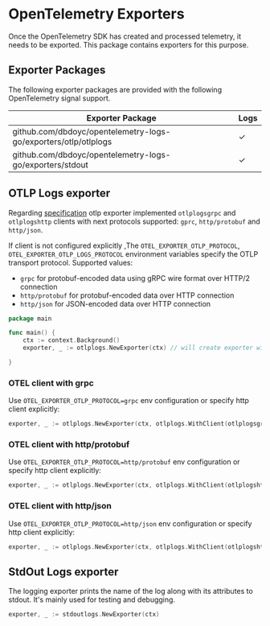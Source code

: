 # OpenTelemetry Exporters

Once the OpenTelemetry SDK has created and processed telemetry, it needs to be exported. This package contains exporters
for this purpose.

## Exporter Packages

The following exporter packages are provided with the following OpenTelemetry signal support.

| Exporter Package                                                   | Logs |
|--------------------------------------------------------------------|------|
| github.com/dbdoyc/opentelemetry-logs-go/exporters/otlp/otlplogs | ✓    |
| github.com/dbdoyc/opentelemetry-logs-go/exporters/stdout        | ✓    |

## OTLP Logs exporter

Regarding [specification](https://github.com/open-telemetry/opentelemetry-specification/blob/main/specification/protocol/exporter.md#specify-protocol)
otlp exporter implemented `otlplogsgrpc` and `otlplogshttp` clients with next protocols
supported: `gprc`, `http/protobuf` and `http/json`.

If client is not configured explicitly ,The `OTEL_EXPORTER_OTLP_PROTOCOL`, `OTEL_EXPORTER_OTLP_LOGS_PROTOCOL`
environment variables specify the OTLP transport protocol. Supported values:

- `grpc` for protobuf-encoded data using gRPC wire format over HTTP/2 connection
- `http/protobuf` for protobuf-encoded data over HTTP connection
- `http/json` for JSON-encoded data over HTTP connection

```go
package main

func main() {
	ctx := context.Background()
	exporter, _ := otlplogs.NewExporter(ctx) // will create exporter with http client `http/protobuf` protocol by default

}

```

### OTEL client with grpc

Use `OTEL_EXPORTER_OTLP_PROTOCOL=grpc` env configuration or specify http client explicitly:

```go
exporter, _ := otlplogs.NewExporter(ctx, otlplogs.WithClient(otlplogsgrpc.NewClient()))
```

### OTEL client with http/protobuf

Use `OTEL_EXPORTER_OTLP_PROTOCOL=http/protobuf` env configuration or specify http client explicitly:

```go
exporter, _ := otlplogs.NewExporter(ctx, otlplogs.WithClient(otlplogshttp.NewClient(otlplogshttp.WithProtobufProtocol())))
```

### OTEL client with http/json

Use `OTEL_EXPORTER_OTLP_PROTOCOL=http/json` env configuration or specify http client explicitly:

```go
exporter, _ := otlplogs.NewExporter(ctx, otlplogs.WithClient(otlplogshttp.NewClient(otlplogshttp.WithJsonProtocol())))
```

## StdOut Logs exporter

The logging exporter prints the name of the log along with its attributes to stdout. It's mainly used for testing and
debugging.

```go
exporter, _ := stdoutlogs.NewExporter(ctx)
```

